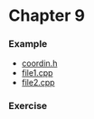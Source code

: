 # Chapter 9

### Example
* [coordin.h](coordin.h)
* [file1.cpp](file1.cpp)
* [file2.cpp](file2.cpp)

### Exercise
